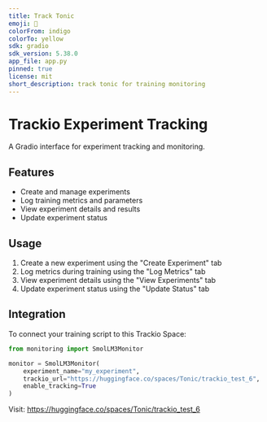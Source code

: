 ```yaml
---
title: Track Tonic
emoji: 🐠
colorFrom: indigo
colorTo: yellow
sdk: gradio
sdk_version: 5.38.0
app_file: app.py
pinned: true
license: mit
short_description: track tonic for training monitoring
---
```


# Trackio Experiment Tracking

A Gradio interface for experiment tracking and monitoring.

## Features

- Create and manage experiments
- Log training metrics and parameters
- View experiment details and results
- Update experiment status

## Usage

1. Create a new experiment using the "Create Experiment" tab
2. Log metrics during training using the "Log Metrics" tab
3. View experiment details using the "View Experiments" tab
4. Update experiment status using the "Update Status" tab

## Integration

To connect your training script to this Trackio Space:

```python
from monitoring import SmolLM3Monitor

monitor = SmolLM3Monitor(
    experiment_name="my_experiment",
    trackio_url="https://huggingface.co/spaces/Tonic/trackio_test_6",
    enable_tracking=True
)
```

Visit: https://huggingface.co/spaces/Tonic/trackio_test_6 